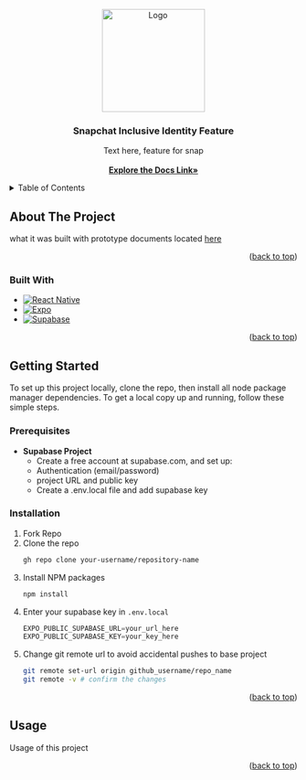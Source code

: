<!-- PROJECT LOGO -->
<br />
<div align="center">
  <a href="https://github.com/tseringwolfe/2025-Snap-InclusiveIdentity">
    <img src="https://images.ctfassets.net/jwenq9l5fmib/qm4NnYcudNN9w20cVG1kX/11bc5518ae0830beb9ab4f3a03363d60/SnapPride_Transparent_2000px.png?fm=avif&q=40&h=400" alt="Logo" width="180" height="180">
  </a>

<h3 align="center">Snapchat Inclusive Identity Feature</h3>

  <p align="center">
    Text here, feature for snap
    <br />
    <br />
    <a href="https://github.com/tseringwolfe/2025-Snap-InclusiveIdentity"><strong>Explore the Docs Link»</strong></a>
    <br />
  </p>
</div>

<!-- TABLE OF CONTENTS -->
<details>
  <summary>Table of Contents</summary>
  <ol>
    <li>
      <a href="#about-the-project">About The Project</a>
      <ul>
        <li><a href="#built-with">Built With</a></li>
      </ul>
    </li>
    <li>
      <a href="#getting-started">Getting Started</a>
      <ul>
        <li><a href="#prerequisites">Prerequisites</a></li>
        <li><a href="#installation">Installation</a></li>
      </ul>
    </li>
    <li><a href="#usage">Usage</a></li>
    <li><a href="#license">License</a></li>
  </ol>
</details>

<!-- ABOUT THE PROJECT -->

## About The Project

what it was built with
prototype documents located <a href="https://www.figma.com/board/XXPGhIz2iyU0lOEC51dEwI/Snap-Academies-Showcase-%F0%9F%91%BB?node-id=2982-10896&t=wB2j84Esz7h9uEx3-1">here</a>

<p align="right">(<a href="#readme-top">back to top</a>)</p>

### Built With 

- [![React Native][ReactNative-Shield]][ReactNative-url]
- [![Expo][Expo-shield]][Expo-url]
- [![Supabase][Supabase-shield]][Supabase-url]

<p align="right">(<a href="#readme-top">back to top</a>)</p>

<!-- GETTING STARTED -->

## Getting Started

To set up this project locally, clone the repo, then install all node package manager dependencies.
To get a local copy up and running, follow these simple steps.

### Prerequisites

- **Supabase Project**
  - Create a free account at supabase.com, and set up:
  - Authentication (email/password)
  - project URL and public key
  - Create a .env.local file and add supabase key

### Installation

1. Fork Repo
2. Clone the repo
   ```sh
   gh repo clone your-username/repository-name
   ```
3. Install NPM packages
   ```sh
   npm install
   ```
4. Enter your supabase key in `.env.local`
   ```js
   EXPO_PUBLIC_SUPABASE_URL=your_url_here
   EXPO_PUBLIC_SUPABASE_KEY=your_key_here
   ```
5. Change git remote url to avoid accidental pushes to base project
   ```sh
   git remote set-url origin github_username/repo_name
   git remote -v # confirm the changes
   ```

<p align="right">(<a href="#readme-top">back to top</a>)</p>

<!-- USAGE EXAMPLES -->

## Usage

Usage of this project

<p align="right">(<a href="#readme-top">back to top</a>)</p>


[ReactNative-shield]: https://img.shields.io/badge/react_native-%2320232a.svg?style=for-the-badge&logo=react&logoColor=%2361DAFB
[ReactNative-url]: https://reactnative.dev/
[Supabase-shield]: https://img.shields.io/badge/Supabase-3ECF8E?style=for-the-badge&logo=supabase&logoColor=white
[Supabase-url]: https://supabase.com/
[Expo-shield]: https://img.shields.io/badge/Expo-000020?style=for-the-badge&logo=expo&logoColor=white
[Expo-url]: https://expo.dev/
